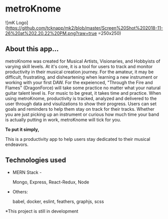 # metroKnome

![mK Logo](https://github.com/tcknapp/mk2/blob/master/Screen%20Shot%202018-11-26%20at%202.20.22%20PM.png?raw=true =250x250)



## About this app...

metroKnome was created for Musical Artists, Visionaries, and Hobbyists of varying skill levels. At it's core, it is a tool for users to track and monitor productivity in their musical creation journey. For the amateur, it may be difficult, frustrating, and disheartening when learning a new instrument or working with your first DAW. For the expeienced, "Through the Fire and Flames" (DragonForce) will take some practice no matter what your natural guitar talent level is. For music to be great, it takes time and practice. When using metroKnome, productivity is tracked, analyzed and delivered to the user through data and visulizations to show their progress. Users can set goals and reminders to help them stay on track for their tracks. Whether you are just picking up an instrument or curious how much time your band is actually putting in work, metroKnome will tick for you.
  
  **To put it simply,**
  
This is a productivity app to help users stay dedicated to their musical endeavors.

## Technologies used

* MERN Stack -

    Mongo, Express, React-Redux, Node

* Others: 

    babel, docker, eslint, feathers, graphjs, scss

*This project is still in development

